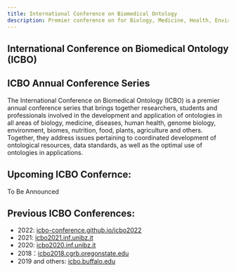```yaml
---
title: International Conference on Biomedical Ontology
description: Premier conference on for Biology, Medicine, Health, Environment, Plants & Agriculture
---
```

## International Conference on Biomedical Ontology (ICBO)

## ICBO Annual Conference Series
The International Conference on Biomedical Ontology (ICBO) is a premier annual conference series that brings together researchers, students and professionals involved in the development and application of ontologies in all areas of biology, medicine, diseases, human health, genome biology, environment, biomes, nutrition, food, plants, agriculture and others. Together, they address issues pertaining to coordinated development of ontological resources, data standards, as well as the optimal use of ontologies in applications.

## Upcoming ICBO Confernce:
To Be Announced

## Previous ICBO Conferences:
- 2022: [icbo-conference.github.io/icbo2022](https://icbo-conference.github.io/icbo2022/)
- 2021: [icbo2021.inf.unibz.it](https://icbo2021.inf.unibz.it/)
- 2020: [icbo2020.inf.unibz.it](https://icbo2020.inf.unibz.it/)
- 2018：[icbo2018.cgrb.oregonstate.edu](https://icbo2018.cgrb.oregonstate.edu/)
- 2019 and others: [icbo.buffalo.edu](http://icbo.buffalo.edu/)
